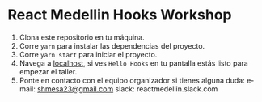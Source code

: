 # React Medellin Hooks Workshop

1. Clona este repositorio en tu máquina.
2. Corre `yarn` para instalar las dependencias del proyecto.
3. Corre `yarn start` para iniciar el proyecto.
4. Navega a [localhost](http://localhost:3000/), si ves `Hello Hooks` en tu pantalla estás listo para empezar el taller.
5. Ponte en contacto con el equipo organizador si tienes alguna duda:
  e-mail: shmesa23@gmail.com
  slack: reactmedellin.slack.com
